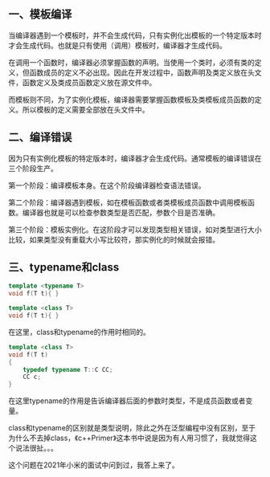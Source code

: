 ## 一、模板编译

当编译器遇到一个模板时，并不会生成代码，只有实例化出模板的一个特定版本时才会生成代码。也就是只有使用（调用）模板时，编译器才生成代码。

在调用一个函数时，编译器必须掌握函数的声明。当使用一个类时，必须有类的定义，但函数成员的定义不必出现。因此在开发过程中，函数声明及类定义放在头文件，函数定义及类成员函数定义放在源文件中。

而模板则不同，为了实例化模板，编译器需要掌握函数模板及类模板成员函数的定义。所以模板的定义需要全部放在头文件中。

## 二、编译错误

因为只有实例化模板的特定版本时，编译器才会生成代码。通常模板的编译错误在三个阶段生产。

第一个阶段：编译模板本身。在这个阶段编译器检查语法错误。

第二个阶段：编译器遇到模板，如在模板函数或者类模板成员函数中调用模板函数。编译器也就是可以检查参数类型是否匹配，参数个目是否准确。

第三个阶段：模板实例化。在这阶段才可以发现类型相关错误，如对类型进行大小比较，如果类型没有重载大小写比较符，那实例化的时候就会报错。

## 三、typename和class

```c++
template <typename T>
void f(T t){ }
```

```c++
template <class T>
void f(T t){ }
```

在这里，class和typename的作用时相同的。

```c++
template <class T>
void f(T t)
{
	typedef typename T::C CC;
	CC c;
}
```

在这里typename的作用是告诉编译器后面的参数时类型，不是成员函数或者变量。

class和typename的区别就是类型说明，除此之外在泛型编程中没有区别，至于为什么不去掉class，《c++Primer》这本书中说是因为有人用习惯了，我就觉得这个说法很扯。。。

这个问题在2021年小米的面试中问到过，我答上来了。